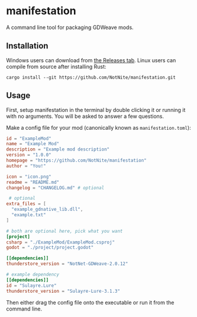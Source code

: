 # manifestation

A command line tool for packaging GDWeave mods.

## Installation

Windows users can download from [the Releases tab](https://github.com/NotNite/manifestation/releases). Linux users can compile from source after installing Rust:

```shell
cargo install --git https://github.com/NotNite/manifestation.git
```

## Usage

First, setup manifestation in the terminal by double clicking it or running it with no arguments. You will be asked to answer a few questions.

Make a config file for your mod (canonically known as `manifestation.toml`):

```toml
id = "ExampleMod"
name = "Example Mod"
description = "Example mod description"
version = "1.0.0"
homepage = "https://github.com/NotNite/manifestation"
author = "You!"

icon = "icon.png"
readme = "README.md"
changelog = "CHANGELOG.md" # optional

 # optional
extra_files = [
  "example_gdnative_lib.dll",
  "example.txt"
]

# both are optional here, pick what you want
[project]
csharp = "./ExampleMod/ExampleMod.csproj"
godot = "./project/project.godot"

[[dependencies]]
thunderstore_version = "NotNet-GDWeave-2.0.12"

# example dependency
[[dependencies]]
id = "Sulayre.Lure"
thunderstore_version = "Sulayre-Lure-3.1.3"
```

Then either drag the config file onto the executable or run it from the command line.
